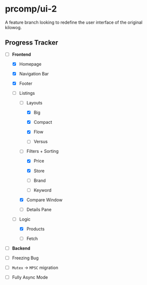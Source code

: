 # prcomp/ui-2

A feature branch looking to redefine the user interface of the original kilowog.

## Progress Tracker

- [ ] **Frontend**
  
  - [x] Homepage
  
  - [x] Navigation Bar
  
  - [x] Footer
  
  - [ ] Listings
    
    - [ ] Layouts
      
      - [x] Big
      
      - [x] Compact
      
      - [x] Flow
      
      - [ ] Versus
    
    - [ ] Filters + Sorting
      
      - [x] Price
      
      - [x] Store
      
      - [ ] Brand
      
      - [ ] Keyword
    
    - [x] Compare Window
    
    - [ ] Details Pane
  
  - [ ] Logic
    
    - [x] Products 
    
    - [ ] Fetch

- [ ]  **Backend**
  
  - [ ] Freezing Bug
  
  - [ ] `Mutex` -> `MPSC` migration
  
  - [ ] Fully Async Mode